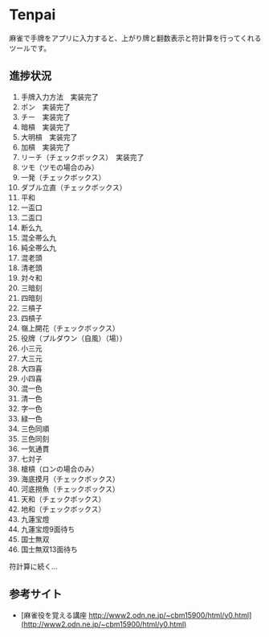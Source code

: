 ﻿
# Tenpai

麻雀で手牌をアプリに入力すると、上がり牌と翻数表示と符計算を行ってくれるツールです。

## 進捗状況

1. 手牌入力方法　実装完了
2. ポン　実装完了
3. チー　実装完了
4. 暗槓　実装完了
5. 大明槓　実装完了
6. 加槓　実装完了
7. リーチ（チェックボックス）　実装完了
8. ツモ（ツモの場合のみ）
9. 一発（チェックボックス）
10. ダブル立直（チェックボックス）
11. 平和
12. 一盃口
13. 二盃口
14. 断么九
15. 混全帯么九
16. 純全帯么九
17. 混老頭
18. 清老頭
19. 対々和
20. 三暗刻
21. 四暗刻
22. 三槓子
23. 四槓子
24. 嶺上開花（チェックボックス）
25. 役牌（プルダウン（自風）（場））
26. 小三元
27. 大三元
28. 大四喜
29. 小四喜
30. 混一色
31. 清一色
32. 字一色
33. 緑一色
34. 三色同順
35. 三色同刻
36. 一気通貫
37. 七対子
38. 槍槓（ロンの場合のみ）
39. 海底摸月（チェックボックス）
40. 河底撈魚（チェックボックス）
41. 天和（チェックボックス）
42. 地和（チェックボックス）
43. 九蓮宝燈
44. 九蓮宝燈9面待ち
44. 国士無双
46. 国士無双13面待ち

符計算に続く...

## 参考サイト

* [麻雀役を覚える講座 http://www2.odn.ne.jp/~cbm15900/html/y0.html](http://www2.odn.ne.jp/~cbm15900/html/y0.html)